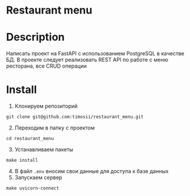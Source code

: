 # Restaurant menu
# Description
Написать проект на FastAPI с использованием PostgreSQL в качестве БД. В проекте следует реализовать REST API по работе с меню ресторана, все CRUD операции
# Install
1. Клонируем репозиторий
```
git clone git@github.com:timosii/restaurant_menu.git
```
2. Переходим в папку с проектом
```
cd restaurant_menu
``` 
3. Устанавливаем пакеты
```
make install
```
4. В файл `.env` вносим свои данные для доступа к базе данных
5. Запускаем сервер
```
make uvicorn-connect
```

